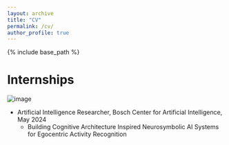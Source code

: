 ```yaml
---
layout: archive
title: "CV"
permalink: /cv/
author_profile: true
---
```


{% include base_path %}

Internships
======
![image](https://github.com/kauroy1994/home/assets/57400980/8891649c-c178-41b9-8182-18d9c138fc95)

* Artificial Intelligence Researcher, Bosch Center for Artificial Intelligence, May 2024
  * Building Cognitive Architecture Inspired Neurosymbolic AI Systems for Egocentric Activity Recognition
